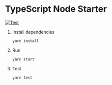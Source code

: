 # TypeScript Node Starter

[![Test](https://github.com/zakiego/typescript-node-starter/actions/workflows/test.yml/badge.svg)](https://github.com/zakiego/typescript-node-starter/actions/workflows/test.yml)

1. Install dependencies

   ```bash
   yarn install
   ```

2. Run

   ```bash
   yarn start
   ```

3. Test

   ```bash
   yarn test
   ```

